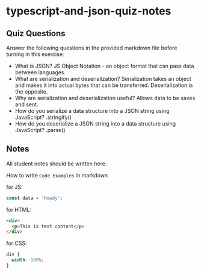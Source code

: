# typescript-and-json-quiz-notes

## Quiz Questions

Answer the following questions in the provided markdown file before turning in this exercise:

- What is JSON?
  JS Object Notation - an object format that can pass data between languages.
- What are serialization and deserialization?
  Serialization takes an object and makes it into actual bytes that can be transferred. Deserialization is the opposite.
- Why are serialization and deserialization useful?
  Allows data to be saves and sent.
- How do you serialize a data structure into a JSON string using JavaScript?
  .stringify()
- How do you deserialize a JSON string into a data structure using JavaScript?
  .parse()

## Notes

All student notes should be written here.

How to write `Code Examples` in markdown

for JS:

```javascript
const data = 'Howdy';
```

for HTML:

```html
<div>
  <p>This is text content</p>
</div>
```

for CSS:

```css
div {
  width: 100%;
}
```
